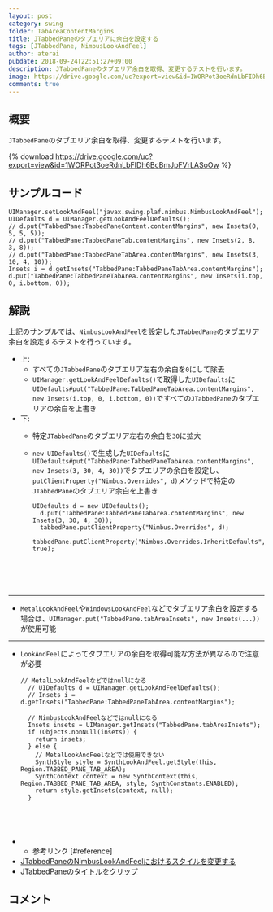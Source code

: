 ```yaml
---
layout: post
category: swing
folder: TabAreaContentMargins
title: JTabbedPaneのタブエリアに余白を設定する
tags: [JTabbedPane, NimbusLookAndFeel]
author: aterai
pubdate: 2018-09-24T22:51:27+09:00
description: JTabbedPaneのタブエリア余白を取得、変更するテストを行います。
image: https://drive.google.com/uc?export=view&id=1WORPot3oeRdnLbFIDh6BcBmJpFVrLASoOw
comments: true
---
```

## 概要
`JTabbedPane`のタブエリア余白を取得、変更するテストを行います。

{% download https://drive.google.com/uc?export=view&id=1WORPot3oeRdnLbFIDh6BcBmJpFVrLASoOw %}

## サンプルコード
<pre class="prettyprint"><code>UIManager.setLookAndFeel("javax.swing.plaf.nimbus.NimbusLookAndFeel");
UIDefaults d = UIManager.getLookAndFeelDefaults();
// d.put("TabbedPane:TabbedPaneContent.contentMargins", new Insets(0, 5, 5, 5));
// d.put("TabbedPane:TabbedPaneTab.contentMargins", new Insets(2, 8, 3, 8));
// d.put("TabbedPane:TabbedPaneTabArea.contentMargins", new Insets(3, 10, 4, 10));
Insets i = d.getInsets("TabbedPane:TabbedPaneTabArea.contentMargins");
d.put("TabbedPane:TabbedPaneTabArea.contentMargins", new Insets(i.top, 0, i.bottom, 0));
</code></pre>

## 解説
上記のサンプルでは、`NimbusLookAndFeel`を設定した`JTabbedPane`のタブエリア余白を設定するテストを行っています。

- 上:
    - すべての`JTabbedPane`のタブエリア左右の余白を`0`にして除去
    - `UIManager.getLookAndFeelDefaults()`で取得した`UIDefaults`に`UIDefaults#put("TabbedPane:TabbedPaneTabArea.contentMargins", new Insets(i.top, 0, i.bottom, 0))`ですべての`JTabbedPane`のタブエリアの余白を上書き
- 下:
    - 特定`JTabbedPane`のタブエリア左右の余白を`30`に拡大
    - `new UIDefaults()`で生成した`UIDefaults`に`UIDefaults#put("TabbedPane:TabbedPaneTabArea.contentMargins", new Insets(3, 30, 4, 30))`でタブエリアの余白を設定し、`putClientProperty("Nimbus.Overrides", d)`メソッドで特定の`JTabbedPane`のタブエリア余白を上書き
        
        <pre class="prettyprint"><code>UIDefaults d = new UIDefaults();
        d.put("TabbedPane:TabbedPaneTabArea.contentMargins", new Insets(3, 30, 4, 30));
        tabbedPane.putClientProperty("Nimbus.Overrides", d);
        tabbedPane.putClientProperty("Nimbus.Overrides.InheritDefaults", true);
</code></pre>

<!-- dummy comment line for breaking list -->
- - - -
- `MetalLookAndFeel`や`WindowsLookAndFeel`などでタブエリア余白を設定する場合は、`UIManager.put("TabbedPane.tabAreaInsets", new Insets(...))`が使用可能

<!-- dummy comment line for breaking list -->

- - - -
- `LookAndFeel`によってタブエリアの余白を取得可能な方法が異なるので注意が必要
    
    <pre class="prettyprint"><code>// MetalLookAndFeelなどではnullになる
    // UIDefaults d = UIManager.getLookAndFeelDefaults();
    // Insets i = d.getInsets("TabbedPane:TabbedPaneTabArea.contentMargins");
    
    // NimbusLookAndFeelなどではnullになる
    Insets insets = UIManager.getInsets("TabbedPane.tabAreaInsets");
    if (Objects.nonNull(insets)) {
      return insets;
    } else {
      // MetalLookAndFeelなどでは使用できない
      SynthStyle style = SynthLookAndFeel.getStyle(this, Region.TABBED_PANE_TAB_AREA);
      SynthContext context = new SynthContext(this, Region.TABBED_PANE_TAB_AREA, style, SynthConstants.ENABLED);
      return style.getInsets(context, null);
    }
</code></pre>
- * 参考リンク [#reference]
- [JTabbedPaneのNimbusLookAndFeelにおけるスタイルを変更する](https://ateraimemo.com/Swing/NimbusTabbedPanePainter.html)
- [JTabbedPaneのタイトルをクリップ](https://ateraimemo.com/Swing/ClippedTabLabel.html)

<!-- dummy comment line for breaking list -->

## コメント
